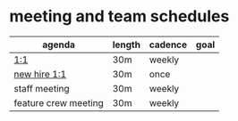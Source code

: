 # meeting and team schedules

| agenda | length | cadence | goal |
|---|---|---|---|
|[1:1](1on1.md)|30m|weekly||
|[new hire 1:1](1on1_init.md)|30m|once||
|staff meeting|30m|weekly||
|feature crew meeting|30m|weekly||